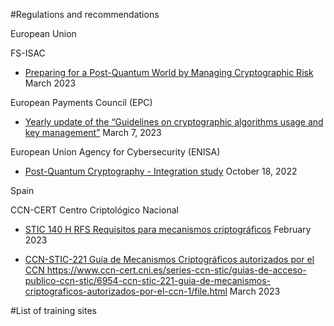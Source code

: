 #Regulations and recommendations

European Union

FS-ISAC 
- [Preparing for a Post-Quantum World by Managing Cryptographic Risk](https://www.fsisac.com/knowledge/pqc)
March 2023

European Payments Council (EPC) 
- [Yearly update of the “Guidelines on cryptographic algorithms usage and key management”](https://www.europeanpaymentscouncil.eu/sites/default/files/kb/file/2023-03/EPC342-08%20v12.0%20Guidelines%20on%20Cryptographic%20Algorithms%20Usage%20and%20Key%20Management.pdf)
March 7, 2023

European Union Agency for Cybersecurity (ENISA)
- [Post-Quantum Cryptography - Integration study](https://www.enisa.europa.eu/publications/post-quantum-cryptography-integration-study)
October 18, 2022


Spain

CCN-CERT Centro Criptológico Nacional
- [STIC 140 H RFS Requisitos para mecanismos criptográficos](https://www.ccn-cert.cni.es/series-ccn-stic/guias-de-acceso-publico-ccn-stic/6933-stic-140-h-rfs-requisitos-para-mecanismos-criptograficos/file.html)
February 2023

- [CCN-STIC-221 Guía de Mecanismos Criptográficos autorizados por el CCN ](https://www.ccn-cert.cni.es/series-ccn-stic/guias-de-acceso-publico-ccn-stic/6954-ccn-stic-221-guia-de-mecanismos-criptograficos-autorizados-por-el-ccn-1/file.html)https://www.ccn-cert.cni.es/series-ccn-stic/guias-de-acceso-publico-ccn-stic/6954-ccn-stic-221-guia-de-mecanismos-criptograficos-autorizados-por-el-ccn-1/file.html
March 2023


#List of training sites
